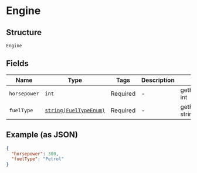 
# Engine

## Structure

`Engine`

## Fields

| Name | Type | Tags | Description | Getter | Setter |
|  --- | --- | --- | --- | --- | --- |
| `horsepower` | `int` | Required | - | getHorsepower(): int | setHorsepower(int horsepower): void |
| `fuelType` | [`string(FuelTypeEnum)`](../../doc/models/fuel-type-enum.md) | Required | - | getFuelType(): string | setFuelType(string fuelType): void |

## Example (as JSON)

```json
{
  "horsepower": 300,
  "fuelType": "Petrol"
}
```

